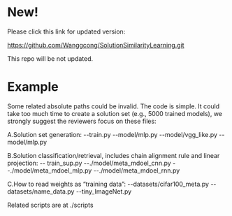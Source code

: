 # New!
Please click this link for updated version: 

https://github.com/Wanggcong/SolutionSimilarityLearning.git

This repo will be not updated.




# Example
Some related absolute paths could be invalid. The code is simple. It could take too much time to create a solution set (e.g., 5000 trained models), we strongly suggest the reviewers focus on these files:



A.Solution set generation:
--train.py
--model/mlp.py
--model/vgg_like.py
--model/mlp.py 

B.Solution classification/retrieval, includes chain alignment rule and linear projection:
-- train_sup.py
--./model/meta_mdoel_cnn.py
--./model/meta_mdoel_mlp.py
--./model/meta_mdoel_rnn.py

C.How to read weights as “training data”:
--datasets/cifar100_meta.py
--datasets/name_data.py
--tiny_ImageNet.py


Related scripts are at ./scripts
